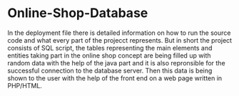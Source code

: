 # Online-Shop-Database
In the deployment file there is detailed information on how to run the source code and what every part of the projecct represents.
But in short the project consists of SQL script, the tables representing the main elements and entities taking part in the online shop
concept are being filled up with random data with the help of the java part and it is also repronsible for the successful connection to the database server.
Then this data is being shown to the user with the help of the front end on a web page written in PHP/HTML.
